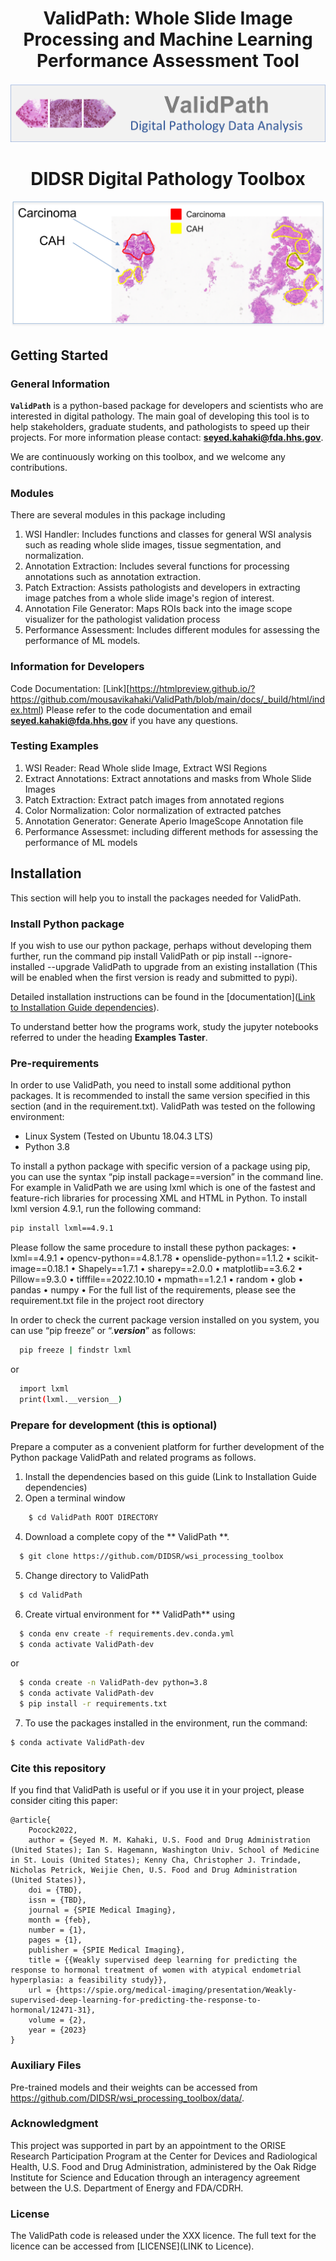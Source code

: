 <p align="center">
  <h1 align="center">ValidPath: Whole Slide Image Processing and Machine Learning Performance Assessment Tool</h1>
</p>

<p align="center">
  <img src="img/SlideProLogo.png">
</p>

<h1 align="center"> </h1>
<p align="center">
  <h1 align="center">DIDSR Digital Pathology Toolbox</h1>
</p>
<p align="center">
  <img src="img/CAH_Carcinoma.png">
</p>





## Getting Started

### General Information
**`ValidPath`** is a python-based package for developers and scientists who are interested in digital pathology. The main goal of developing this tool is to help stakeholders, graduate students, and pathologists to speed up their projects.  For more information please contact: **[seyed.kahaki@fda.hhs.gov](mailto:seyed.kahaki@fda.hhs.gov)**.

We are continuously working on this toolbox, and we welcome any contributions.

### Modules
There are several modules in this package including
1.	WSI Handler: Includes functions and classes for general WSI analysis such as reading whole slide images, tissue segmentation, and normalization.
2.	Annotation Extraction: Includes several functions for processing annotations such as annotation extraction.
3.	Patch Extraction: Assists pathologists and developers in extracting image patches from a whole slide image's region of interest.
4.	Annotation File Generator: Maps ROIs back into the image scope visualizer for the pathologist validation process
5.	Performance Assessment: Includes different modules for assessing the performance of ML models.

### Information for Developers
Code Documentation: [Link][https://htmlpreview.github.io/?https://github.com/mousavikahaki/ValidPath/blob/main/docs/_build/html/index.html)
Please refer to the code documentation and email  **[seyed.kahaki@fda.hhs.gov](mailto:seyed.kahaki@fda.hhs.gov)** if you have any questions.


### Testing Examples
1. WSI Reader: Read Whole slide Image, Extract WSI Regions
2. Extract Annotations: Extract annotations and masks from Whole Slide Images
3. Patch Extraction: Extract patch images from annotated regions
4. Color Normalization: Color normalization of extracted patches
5. Annotation Generator: Generate Aperio ImageScope Annotation file
6. Performance Assessmet: including different methods for assessing the performance of ML models

## Installation
This section will help you to install the packages needed for ValidPath.

### Install Python package

If you wish to use our python package, perhaps without developing them further, run the command pip install ValidPath or pip install --ignore-installed --upgrade ValidPath to upgrade from an existing installation (This will be enabled when the first version is ready and submitted to pypi).

Detailed installation instructions can be found in the [documentation]([Link to Installation Guide dependencies](https://htmlpreview.github.io/?https%3A%2F%2Fraw.githubusercontent.com%2Fmousavikahaki%2FValidPath%2Fmain%2Fdocs%2F_build%2Fhtml%2Finstallation.html=)).

To understand better how the programs work, study the jupyter notebooks referred to under the heading **Examples Taster**.

### Pre-requirements

In order to use ValidPath, you need to install some additional python packages. It is recommended to install the same version specified in this section (and in the requirement.txt). ValidPath was tested on the following environment: 
- Linux System (Tested on Ubuntu 18.04.3 LTS)
- Python 3.8
  
To install a python package with specific version of a package using pip, you can use the syntax “pip install package==version” in the command line. For example in ValidPath we are using lxml which is one of the fastest and feature-rich libraries for processing XML and HTML in Python. To install lxml version 4.9.1, run the following command:
```sh
pip install lxml==4.9.1
```
Please follow the same procedure to install these python packages:
•	lxml==4.9.1
•	opencv-python==4.8.1.78
•	openslide-python==1.1.2
•	scikit-image==0.18.1
•	Shapely==1.7.1
•	sharepy==2.0.0
•	matplotlib==3.6.2 
•	Pillow==9.3.0
•	tifffile==2022.10.10
•	mpmath==1.2.1
•	random
•	glob
•	pandas
•	numpy
•	For the full list of the requirements, please see the requirement.txt file in the project root directory 

  
In order to check the current package version installed on you system, you can use “pip freeze” or “.___version___” as follows:
```sh
  pip freeze | findstr lxml
```
or 
```sh
  import lxml
  print(lxml.__version__)
```



### Prepare for development (this is optional)

Prepare a computer as a convenient platform for further development of the Python package ValidPath and related programs as follows.
1.	Install the dependencies based on this guide (Link to Installation Guide dependencies)
2.	Open a terminal window
```sh
    $ cd ValidPath ROOT DIRECTORY
```
4.	Download a complete copy of the ** ValidPath **.
```sh
  $ git clone https://github.com/DIDSR/wsi_processing_toolbox
```
5.	Change directory to ValidPath
```sh
  $ cd ValidPath
```
6.	Create virtual environment for ** ValidPath** using
```sh
  $ conda env create -f requirements.dev.conda.yml
  $ conda activate ValidPath-dev
```
or
```sh
  $ conda create -n ValidPath-dev python=3.8 
  $ conda activate ValidPath-dev
  $ pip install -r requirements.txt
```
7.	To use the packages installed in the environment, run the command:
```sh
$ conda activate ValidPath-dev
```


### Cite this repository

If you find that ValidPath is useful or if you use it in your project, please consider citing this paper:

```
@article{
    Pocock2022,
    author = {Seyed M. M. Kahaki, U.S. Food and Drug Administration (United States); Ian S. Hagemann, Washington Univ. School of Medicine in St. Louis (United States); Kenny Cha, Christopher J. Trindade, Nicholas Petrick, Weijie Chen, U.S. Food and Drug Administration (United States)},
    doi = {TBD},
    issn = {TBD},
    journal = {SPIE Medical Imaging},
    month = {feb},
    number = {1},
    pages = {1},
    publisher = {SPIE Medical Imaging},
    title = {{Weakly supervised deep learning for predicting the response to hormonal treatment of women with atypical endometrial hyperplasia: a feasibility study}},
    url = {https://spie.org/medical-imaging/presentation/Weakly-supervised-deep-learning-for-predicting-the-response-to-hormonal/12471-31},
    volume = {2},
    year = {2023}
}
```

### Auxiliary Files

Pre-trained models and their weights can be accessed from https://github.com/DIDSR/wsi_processing_toolbox/data/.


### Acknowledgment 
This project was supported in part by an appointment to the ORISE Research Participation Program at the Center for Devices and Radiological Health, U.S. Food and Drug Administration, administered by the Oak Ridge Institute for Science and Education through an interagency agreement between the U.S. Department of Energy and FDA/CDRH.

### License
The ValidPath code is released under the XXX licence. The full text for the licence can be accessed from [LICENSE](LINK to Licence).
